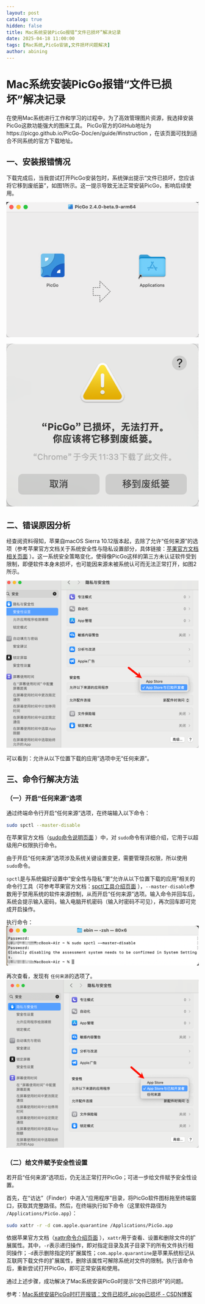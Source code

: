 ```yaml
---
layout: post
catalog: true
hidden: false
title: Mac系统安装PicGo报错“文件已损坏”解决记录
date: 2025-04-18 11:00:00
tags: [Mac系统,PicGo安装,文件损坏问题解决]
author: abining
---
```

# Mac系统安装PicGo报错“文件已损坏”解决记录

在使用Mac系统进行工作和学习的过程中，为了高效管理图片资源，我选择安装PicGo这款功能强大的图床工具。
PicGo官方的GitHub地址为https://picgo.github.io/PicGo-Doc/en/guide/#instruction ，在该页面可找到适合不同系统的官方下载地址。

## 一、安装报错情况

下载完成后，当我尝试打开PicGo安装包时，系统弹出提示“文件已损坏，您应该将它移到废纸篓”，如图1所示。这一提示导致无法正常安装PicGo，影响后续使用。

![](https://raw.githubusercontent.com/abining/picgo_imgs/main/images20250418142825111.png)

![](https://raw.githubusercontent.com/abining/picgo_imgs/main/images20250418145843892.png)

## 二、错误原因分析

经查阅资料得知，苹果自macOS Sierra 10.12版本起，去除了允许“任何来源”的选项（参考苹果官方文档关于系统安全性与隐私设置部分，具体链接：[苹果官方文档相关页面](https://support.apple.com/zh-cn/guide/mac-help/mh40617/15.0/mac/15.0) ）。这一系统安全策略变化，使得像PicGo这样的第三方未认证软件受到限制，即便软件本身未损坏，也可能因来源未被系统认可而无法正常打开，如图2所示。

![](https://raw.githubusercontent.com/abining/picgo_imgs/main/images20250418150817768.png)

可以看到：允许从以下位置下载的应用”选项中无“任何来源”。

## 三、命令行解决方法

### （一）开启“任何来源”选项

通过终端命令行开启“任何来源”选项，在终端输入以下命令：

```bash
sudo spctl --master-disable
```

在苹果官方文档（[sudo命令说明页面](https://support.apple.com/zh-cn/guide/terminal/apd5265185d-f366-4716-9376-8067a49f441c) ）中，对 `sudo`命令有详细介绍，它用于以超级用户权限执行命令。

由于开启“任何来源”选项涉及系统关键设置变更，需要管理员权限，所以使用 `sudo`命令。

`spctl`是与系统偏好设置中“安全性与隐私”里“允许从以下位置下载的应用”相关的命令行工具（可参考苹果官方文档：[spctl工具介绍页面](https://developer.apple.com/legacy/library/documentation/Darwin/Reference/ManPages/man8/spctl.8.html) ），`--master-disable`参数用于禁用系统的软件来源控制，从而开启“任何来源”选项。输入命令并回车后，系统会提示输入密码，输入电脑开机密码（输入时密码不可见），再次回车即可完成开启操作。

执行命令：
![](https://raw.githubusercontent.com/abining/picgo_imgs/main/images20250418151511544.png)

再次查看，发现有 `任何来源`的选项了。
![](https://raw.githubusercontent.com/abining/picgo_imgs/main/images20250418151257233.png)

### （二）给文件赋予安全性设置

若开启“任何来源”选项后，仍无法正常打开PicGo；可进一步给文件赋予安全性设置。

首先，在“访达”（Finder）中进入“应用程序”目录，将PicGo软件图标拖至终端窗口，获取其完整路径。然后，在终端执行如下命令（这里软件路径为 `/Applications/PicGo.app`）：

```bash
sudo xattr -r -d com.apple.quarantine /Applications/PicGo.app
```

依据苹果官方文档（[xattr命令介绍页面](https://developer.apple.com/legacy/library/documentation/Darwin/Reference/ManPages/man1/xattr.1.html) ），`xattr`用于查看、设置和删除文件的扩展属性。其中，`-r`表示递归操作，即对指定目录及其子目录下的所有文件执行相同操作；`-d`表示删除指定的扩展属性；`com.apple.quarantine`是苹果系统标记从互联网下载文件的扩展属性，删除该属性可解除系统对文件的限制。执行该命令后，重新尝试打开PicGo，即可正常安装和使用。

通过上述步骤，成功解决了Mac系统安装PicGo时提示“文件已损坏”的问题。

参考：[Mac系统安装PicGo时打开报错：文件已损坏_picgo已损坏 - CSDN博客](https://blog.csdn.net/Wjhsmart/article/details/135429642)
